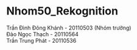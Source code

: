 # Nhom50_Rekognition
<td> Trần Đình Đông Khánh - 20110503 (Nhóm trưởng) <td> <br>
<td> Đào Ngọc Thạch - 20110564 <td> <br>
<td> Trần Trung Phát - 20110536 <td> <br>
